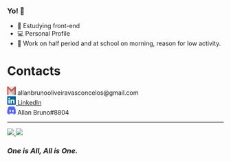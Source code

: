### Yo! 👋

- 📓 Estudying front-end
- 💻 Personal Profile
- 🔧 Work on half period and at school on morning, reason for low activity.

<div>
<h1>Contacts</h1>
<img src="./assets/gmail-logo.svg" width="20px" height="20px"> allanbrunooliveiravasconcelos@gmail.com
<br>
<img src="./assets/linkedin-icon.svg" width="20px" height="20px"><a href="https://www.linkedin.com/in/allan-bruno-oliveira-vasconcelos-659808191/" target="_blank"> LinkedIn</a><div>
<img height="20px" width="20px"src="./assets/discord-logo.svg" alt="discord logo"> Allan Bruno#8804

---

<div>
  <a href="https://github.com/Allan_Bruno">
  <img height="150em" src="https://github-readme-stats.vercel.app/api?username=Allan-Bruno&show_icons=true&theme=dark&include_all_commits=true&count_private=true"/>
  <img height="150em" src="https://github-readme-stats.vercel.app/api/top-langs/?username=Allan-Bruno&layout=compact&langs_count=7&theme=dark"/>
  </a>
</div>

<h3><i>One is All, All is One.</i></h3>
